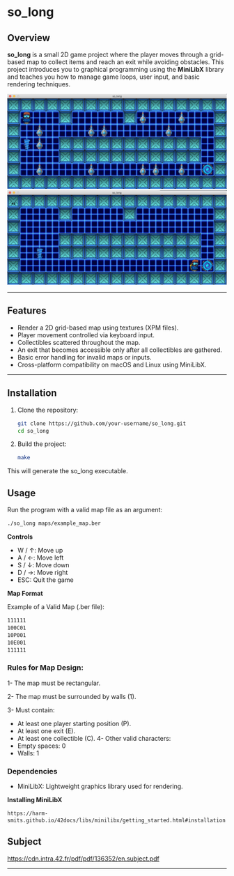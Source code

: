 # so_long

## Overview
**so_long** is a small 2D game project where the player moves through a grid-based map to collect items and reach an exit while avoiding obstacles. This project introduces you to graphical programming using the **MiniLibX** library and teaches you how to manage game loops, user input, and basic rendering techniques.

<img src="image.png" alt="Game Screenshot" width="600">
<img src="image2.png" alt="Game Screenshot2" width="600">

---

## Features
- Render a 2D grid-based map using textures (XPM files).
- Player movement controlled via keyboard input.
- Collectibles scattered throughout the map.
- An exit that becomes accessible only after all collectibles are gathered.
- Basic error handling for invalid maps or inputs.
- Cross-platform compatibility on macOS and Linux using MiniLibX.

---

## Installation
1. Clone the repository:
   ```bash
   git clone https://github.com/your-username/so_long.git
   cd so_long
2. Build the project:
   ```bash
   make
   ```
This will generate the so_long executable.

## Usage

Run the program with a valid map file as an argument:
   ```bash
   ./so_long maps/example_map.ber
   ```
**Controls**
- W / ↑: Move up
- A / ←: Move left
- S / ↓: Move down
- D / →: Move right
- ESC: Quit the game

**Map Format**

Example of a Valid Map (.ber file):
   ```bash
   111111
   100C01
   10P001
   10E001
   111111
   ```

### Rules for Map Design:
   1- The map must be rectangular.

   2- The map must be surrounded by walls (1).

   3- Must contain:
   - At least one player starting position (P).
   - At least one exit (E).
   - At least one collectible (C).
   4- Other valid characters:
   - Empty spaces: 0
   - Walls: 1

### Dependencies
- MiniLibX: Lightweight graphics library used for rendering.

**Installing MiniLibX**
   ```
   https://harm-smits.github.io/42docs/libs/minilibx/getting_started.html#installation
   ```

## Subject
https://cdn.intra.42.fr/pdf/pdf/136352/en.subject.pdf

---
